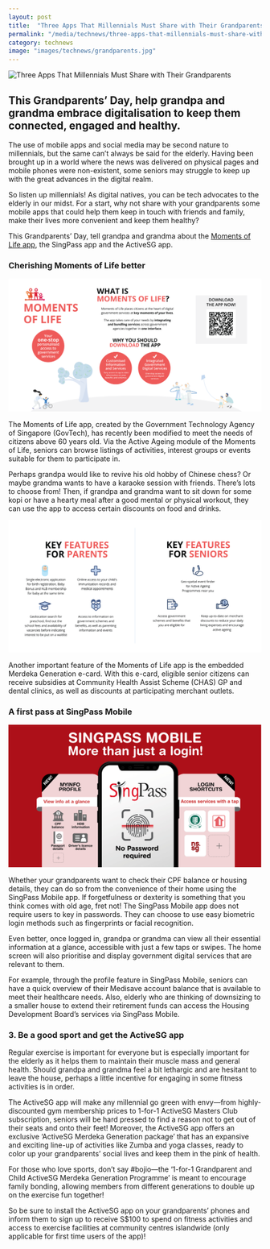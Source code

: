 ```yaml
---
layout: post
title:  "Three Apps That Millennials Must Share with Their Grandparents"
permalink: "/media/technews/three-apps-that-millennials-must-share-with-their-grandparents"
category: technews
image: "images/technews/grandparents.jpg"
---
```


![Three Apps That Millennials Must Share with Their Grandparents](/images/technews/grandparents.jpg)

This Grandparents’ Day, help grandpa and grandma embrace digitalisation to keep them connected, engaged and healthy. 
---
 
The use of mobile apps and social media may be second nature to millennials, but the same can’t always be said for the elderly. Having been brought up in a world where the news was delivered on physical pages and mobile phones were non-existent, some seniors may struggle to keep up with the great advances in the digital realm.

So listen up millennials! As digital natives, you can be tech advocates to the elderly in our midst. For a start, why not share with your grandparents some mobile apps that could help them keep in touch with friends and family, make their lives more convenient and keep them healthy?

This Grandparents’ Day, tell grandpa and grandma about the [Moments of Life app](www.go.gov.sg/mol), the SingPass app and the ActiveSG app. 

### **Cherishing Moments of Life better**

![Three Apps That Millennials Must Share with Their Grandparents](/images/technews/grandparents2.png)

The Moments of Life app, created by the Government Technology Agency of Singapore (GovTech), has recently been modified to meet the needs of citizens above 60 years old. Via the Active Ageing module of the Moments of Life, seniors can browse listings of activities, interest groups or events suitable for them to participate in.

Perhaps grandpa would like to revive his old hobby of Chinese chess? Or maybe grandma wants to have a karaoke session with friends. There’s lots to choose from! Then, if grandpa and grandma want to sit down for some kopi or have a hearty meal after a good mental or physical workout, they can use the app to access certain discounts on food and drinks.

![Three Apps That Millennials Must Share with Their Grandparents](/images/technews/grandparents1.png)

Another important feature of the Moments of Life app is the embedded Merdeka Generation e-card. With this e-card, eligible senior citizens can receive subsidies at Community Health Assist Scheme (CHAS) GP and dental clinics, as well as discounts at participating merchant outlets. 

### **A first pass at SingPass Mobile**

![Three Apps That Millennials Must Share with Their Grandparents](/images/technews/grandparents3.png)

Whether your grandparents want to check their CPF balance or housing details, they can do so from the convenience of their home using the SingPass Mobile app. If forgetfulness or dexterity is something that you think comes with old age, fret not! The SingPass Mobile app does not require users to key in passwords. They can choose to use easy biometric login methods such as fingerprints or facial recognition.

Even better, once logged in, grandpa or grandma can view all their essential information at a glance, accessible with just a few taps or swipes. The home screen will also prioritise and display government digital services that are relevant to them.

For example, through the profile feature in SingPass Mobile, seniors can have a quick overview of their Medisave account balance that is available to meet their healthcare needs. Also, elderly who are thinking of downsizing to a smaller house to extend their retirement funds can access the Housing Development Board’s services via SingPass Mobile. 

### **3.  Be a good sport and get the ActiveSG app**

Regular exercise is important for everyone but is especially important for the elderly as it helps them to maintain their muscle mass and general health. Should grandpa and grandma feel a bit lethargic and are hesitant to leave the house, perhaps a little incentive for engaging in some fitness activities is in order.

The ActiveSG app will make any millennial go green with envy—from highly-discounted gym membership prices to 1-for-1 ActiveSG Masters Club subscription, seniors will be hard pressed to find a reason not to get out of their seats and onto their feet! Moreover, the ActiveSG app offers an exclusive ‘ActiveSG Merdeka Generation package’ that has an expansive and exciting line-up of activities like Zumba and yoga classes, ready to color up your grandparents’ social lives and keep them in the pink of health.

For those who love sports, don’t say #bojio—the ‘1-for-1 Grandparent and Child ActiveSG Merdeka Generation Programme’ is meant to encourage family bonding, allowing members from different generations to double up on the exercise fun together!

So be sure to install the ActiveSG app on your grandparents’ phones and inform them to sign up to receive S$100 to spend on fitness activities and access to exercise facilities at community centres islandwide (only applicable for first time users of the app)!

